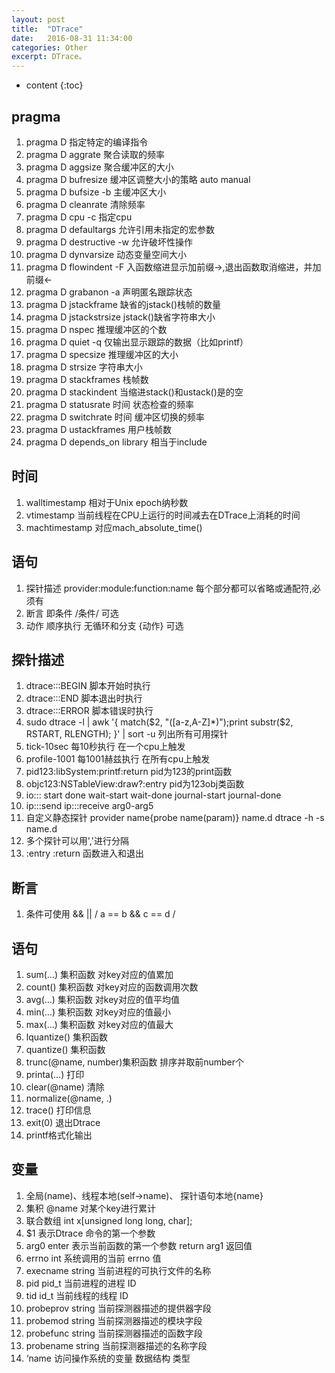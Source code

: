```yaml
---
layout: post
title:  "DTrace"
date:   2016-08-31 11:34:00
categories: Other
excerpt: DTrace。
---
```


* content
{:toc}

## pragma
01. pragma D 指定特定的编译指令
02. pragma D aggrate 聚合读取的频率
03. pragma D aggsize 聚合缓冲区的大小
04. pragma D bufresize 缓冲区调整大小的策略 auto manual
05. pragma D bufsize -b 主缓冲区大小
06. pragma D cleanrate 清除频率
07. pragma D cpu -c 指定cpu
08. pragma D defaultargs 允许引用未指定的宏参数
09. pragma D destructive -w 允许破坏性操作
10. pragma D dynvarsize 动态变量空间大小
11. pragma D flowindent -F 入函数缩进显示加前缀->,退出函数取消缩进，并加前缀<-
12. pragma D grabanon -a 声明匿名跟踪状态
13. pragma D jstackframe 缺省的jstack()栈帧的数量
14. pragma D jstackstrsize jstack()缺省字符串大小
15. pragma D nspec 推理缓冲区的个数
16. pragma D quiet -q 仅输出显示跟踪的数据（比如printf）
17. pragma D specsize 推理缓冲区的大小
18. pragma D strsize 字符串大小
19. pragma D stackframes 栈帧数
20. pragma D stackindent 当缩进stack()和ustack()是的空
21. pragma D statusrate 时间 状态检查的频率
22. pragma D switchrate 时间 缓冲区切换的频率
23. pragma D ustackframes 用户栈帧数
24. pragma D depends_on library 相当于include

## 时间
01. walltimestamp 相对于Unix epoch纳秒数
02. vtimestamp 当前线程在CPU上运行的时间减去在DTrace上消耗的时间
03. machtimestamp 对应mach_absolute_time()

## 语句
01. 探针描述 provider:module:function:name 每个部分都可以省略或通配符,必须有
02. 断言 即条件 /条件/ 可选
03. 动作 顺序执行 无循环和分支 {动作} 可选

## 探针描述
01. dtrace:::BEGIN 脚本开始时执行
02. dtrace:::END 脚本退出时执行
03. dtrace:::ERROR 脚本错误时执行 
04. sudo dtrace -l | awk '{ match($2, "([a-z,A-Z]*)");print substr($2, RSTART, RLENGTH); }' | sort -u 列出所有可用探针
05. tick-10sec 每10秒执行 在一个cpu上触发
06. profile-1001 每1001赫兹执行 在所有cpu上触发
07. pid123:libSystem:printf:return pid为123的print函数
08. objc123:NSTableView:draw?:entry pid为123obj类函数
09. io::: start done wait-start wait-done journal-start journal-done
10. ip:::send ip:::receive arg0-arg5
11. 自定义静态探针 provider name{probe name(param)} name.d dtrace -h -s name.d 
12. 多个探针可以用','进行分隔
13. :entry :return 函数进入和退出

## 断言
01. 条件可使用 && || / a == b && c == d /

## 语句
01. sum(...) 集积函数 对key对应的值累加
02. count() 集积函数 对key对应的函数调用次数
03. avg(...) 集积函数 对key对应的值平均值
04. min(...) 集积函数 对key对应的值最小
05. max(...) 集积函数 对key对应的值最大
06. lquantize()  集积函数
07. quantize()  集积函数
08. trunc(@name, number)集积函数 排序并取前number个
09. printa(...) 打印
10. clear(@name) 清除
11. normalize(@name, .)
12. trace() 打印信息
13. exit(0) 退出Dtrace
14. printf格式化输出


## 变量
01. 全局(name)、线程本地(self->name)、 探针语句本地{name}
02. 集积 @name 对某个key进行累计
03. 联合数组 int x[unsigned long long, char]; 
04. $1 表示Dtrace 命令的第一个参数 
05. arg0 enter 表示当前函数的第一个参数 return arg1 返回值 
06. errno int 系统调用的当前 errno 值
07. execname string 当前进程的可执行文件的名称 
08. pid pid_t 当前进程的进程 ID 
09. tid id_t 当前线程的线程 ID 
10. probeprov string 当前探测器描述的提供器字段 
11. probemod string 当前探测器描述的模块字段 
12. probefunc string 当前探测器描述的函数字段 
13. probename string 当前探测器描述的名称字段
14. ‘name 访问操作系统的变量 数据结构 类型